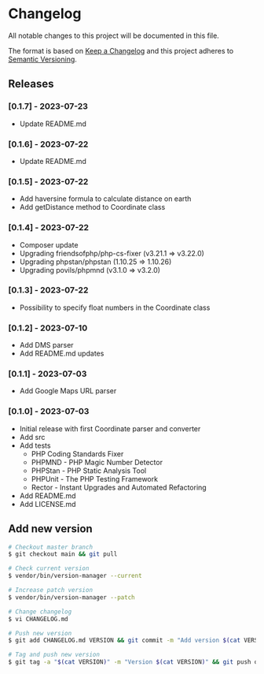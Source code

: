 # Changelog

All notable changes to this project will be documented in this file.

The format is based on [Keep a Changelog](http://keepachangelog.com/en/1.0.0/)
and this project adheres to [Semantic Versioning](http://semver.org/spec/v2.0.0.html).

## Releases

### [0.1.7] - 2023-07-23

* Update README.md

### [0.1.6] - 2023-07-22

* Update README.md

### [0.1.5] - 2023-07-22

* Add haversine formula to calculate distance on earth
* Add getDistance method to Coordinate class

### [0.1.4] - 2023-07-22

* Composer update
* Upgrading friendsofphp/php-cs-fixer (v3.21.1 => v3.22.0)
* Upgrading phpstan/phpstan (1.10.25 => 1.10.26)
* Upgrading povils/phpmnd (v3.1.0 => v3.2.0)

### [0.1.3] - 2023-07-22

* Possibility to specify float numbers in the Coordinate class

### [0.1.2] - 2023-07-10

* Add DMS parser
* Add README.md updates

### [0.1.1] - 2023-07-03

* Add Google Maps URL parser

### [0.1.0] - 2023-07-03

* Initial release with first Coordinate parser and converter
* Add src
* Add tests
  * PHP Coding Standards Fixer
  * PHPMND - PHP Magic Number Detector
  * PHPStan - PHP Static Analysis Tool
  * PHPUnit - The PHP Testing Framework
  * Rector - Instant Upgrades and Automated Refactoring
* Add README.md
* Add LICENSE.md

## Add new version

```bash
# Checkout master branch
$ git checkout main && git pull

# Check current version
$ vendor/bin/version-manager --current

# Increase patch version
$ vendor/bin/version-manager --patch

# Change changelog
$ vi CHANGELOG.md

# Push new version
$ git add CHANGELOG.md VERSION && git commit -m "Add version $(cat VERSION)" && git push

# Tag and push new version
$ git tag -a "$(cat VERSION)" -m "Version $(cat VERSION)" && git push origin "$(cat VERSION)"
```
